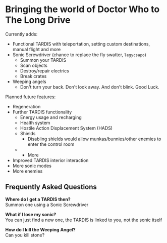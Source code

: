 # Bringing the world of Doctor Who to The Long Drive

Currently adds:
- Functional TARDIS with teleportation, setting custom destinations, manual flight and more
- Sonic Screwdriver (chance to replace the fly swatter, `legycsapo`)
  - Summon your TARDIS
  - Scan objects
  - Destroy/repair electrics
  - Break crates
- Weeping angels
  - Don't turn your back. Don't look away. And don't blink. Good Luck.

Planned future features:
- Regeneration
- Further TARDIS functionality
  - Energy usage and recharging
  - Health system
  - Hostile Action Displacement System (HADS)
  - Shields
    - Disabling shields would allow munkas/bunnies/other enemies to enter the control room
  - + More
- Improved TARDIS interior interaction
- More sonic modes
- More enemies

## Frequently Asked Questions
**Where do I get a TARDIS then?**\
Summon one using a Sonic Screwdriver

**What if I lose my sonic?**\
You can just find a new one, the TARDIS is linked to you, not the sonic itself

**How do I kill the Weeping Angel?**\
Can you kill stone?
